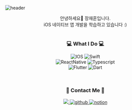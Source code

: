 ![header](https://capsule-render.vercel.app/api?type=waving&color=0061EA&height=250&section=header&text=Jaehoon&fontColor=EFF7FF&fontSize=90&)
  

<div align="center">
  안녕하세요👋 장재훈입니다.
<br>
iOS 네이티브 앱 개발을 학습하고 있습니다 :)
 <br>
<br>

</div>

<h3 align="center"> 💻 What I Do 💻 </h3>
<p align="center">   

<img alt="IOS" src="https://img.shields.io/badge/-IOS-000?style=flat-square&logo=apple&logoColor=ffffff" />
<img alt="Swift" src="https://img.shields.io/badge/-Swift-FA7343?style=flat-square&logo=Swift&logoColor=white" />

  
<br>
<img alt="ReactNative" src="https://img.shields.io/badge/-React Native-000?style=flat-square&logo=react&logoColor=45b8d8" />
<img alt="Typescript" src="https://img.shields.io/badge/-Typescript-3178C6?style=flat-square&logo=Typescript&logoColor=white" />

  

<br>
<img alt="Flutter" src="https://img.shields.io/badge/-Flutter-00A5FF?style=flat-square&logo=flutter&logoColor=white" />
<img alt="Dart" src="https://img.shields.io/badge/-Dart-114b89?style=flat-square&logo=dart&logoColor=white" />
  
</p>

<br>

<h3 align="center"> 📩 Contact Me 📩 </h3>
<p align="center">
  <a href="mailto:trumanfromkorea@gmail.com">
    <img src="https://img.shields.io/badge/Gmail-d14836?style=flat-square&logo=Gmail&logoColor=white&link=trumanfromkorea@gmail.com"/>
  </a>

  <a href="https://trumanfromkorea.tistory.com/">
  <img alt="github" src="https://img.shields.io/badge/-Blog-181717?style=flat-square&logoColor=white" />
  </a>

  <a href="https://trumanfromkorea.notion.site/aa699df09e5b4000825bdfd3b25302cd">
  <img alt="notion" src="https://img.shields.io/badge/-Portfolio-181717?style=flat-square&logoColor=white" />
  </a>
</p>
